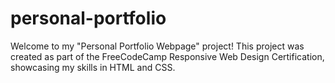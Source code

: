 # personal-portfolio
Welcome to my "Personal Portfolio Webpage" project! This project was created as part of the FreeCodeCamp Responsive Web Design Certification, showcasing my skills in HTML and CSS.
